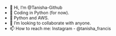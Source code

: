 - 👋 Hi, I’m @Tanisha-Github
- 👀 Coding in Python (for now).
- 🌱 Python and AWS.
- 💞️ I’m looking to collaborate with anyone. 
- 📫 How to reach me: Instagram - @tanisha_francis

<!---
Tanisha-Github/Tanisha-Github is a ✨ special ✨ repository because its `README.md` (this file) appears on your GitHub profile.
You can click the Preview link to take a look at your changes.
--->
